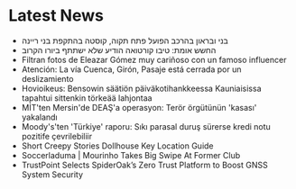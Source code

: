 # Latest News
-  בני ובראון בהרכב הפועל פתח תקוה, קוסטה בהתקפת בני ריינה
-  החשש אומת: טיבו קורטואה הודיע שלא ישתתף ביורו הקרוב
-  Filtran fotos de Eleazar Gómez muy cariñoso con un famoso influencer
-  Atención: La vía Cuenca, Girón, Pasaje está cerrada por un deslizamiento
-  Hovioikeus: Bensowin säätiön päiväkotihankkeessa Kauniaisissa tapahtui sittenkin törkeää lahjontaa
-  MİT'ten Mersin'de DEAŞ'a operasyon: Terör örgütünün 'kasası' yakalandı
-  Moody's'ten 'Türkiye' raporu: Sıkı parasal duruş sürerse kredi notu pozitife çevrilebiliir
-  Short Creepy Stories Dollhouse Key Location Guide
-  Soccerladuma | Mourinho Takes Big Swipe At Former Club
-  TrustPoint Selects SpiderOak’s Zero Trust Platform to Boost GNSS System Security
